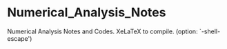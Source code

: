 # Numerical_Analysis_Notes
Numerical Analysis Notes and Codes.
XeLaTeX to compile. (option: `-shell-escape')